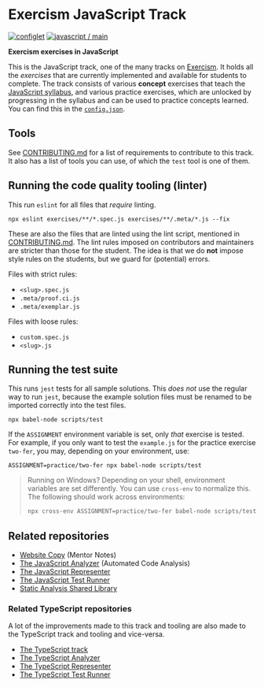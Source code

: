 # Exercism JavaScript Track

[![configlet](https://github.com/exercism/javascript/workflows/configlet/badge.svg)](https://github.com/exercism/javascript/actions?query=workflow%3Aconfiglet) [![javascript / main](https://github.com/exercism/javascript/workflows/javascript%20/%20main/badge.svg)](https://github.com/exercism/javascript/actions?query=workflow%3A%22javascript+%2F+main%22)

**Exercism exercises in JavaScript**

This is the JavaScript track, one of the many tracks on [Exercism][web-exercism].
It holds all the _exercises_ that are currently implemented and available for students to complete.
The track consists of various **concept** exercises that teach the [JavaScript syllabus][web-syllabus], and various practice exercises, which are unlocked by progressing in the syllabus and can be used to practice concepts learned.
You can find this in the [`config.json`][file-config].

## Tools

See [CONTRIBUTING.md][file-contributing] for a list of requirements to contribute to this track.
It also has a list of tools you can use, of which the `test` tool is one of them.

## Running the code quality tooling (linter)

This run `eslint` for all files that _require_ linting.

```shell
npx eslint exercises/**/*.spec.js exercises/**/.meta/*.js --fix
```

These are also the files that are linted using the lint script, mentioned in [CONTRIBUTING.md][file-contributing].
The lint rules imposed on contributors and maintainers are stricter than those for the student.
The idea is that we do **not** impose style rules on the students, but we guard for (potential) errors.

Files with strict rules:

- `<slug>.spec.js`
- `.meta/proof.ci.js`
- `.meta/exemplar.js`

Files with loose rules:

- `custom.spec.js`
- `<slug>.js`

## Running the test suite

This runs `jest` tests for all sample solutions.
This _does not_ use the regular way to run `jest`, because the example solution files must be renamed to be imported correctly into the test files.

```shell
npx babel-node scripts/test
```

If the `ASSIGNMENT` environment variable is set, only _that_ exercise is tested.
For example, if you only want to test the `example.js` for the practice exercise `two-fer`, you may, depending on your environment, use:

```shell
ASSIGNMENT=practice/two-fer npx babel-node scripts/test
```

> Running on Windows? Depending on your shell, environment variables are set differently.
> You can use `cross-env` to normalize this. The following should work across environments:
>
> ```bash
> npx cross-env ASSIGNMENT=practice/two-fer babel-node scripts/test
> ```

## Related repositories

- [Website Copy][git-website-copy] (Mentor Notes)
- [The JavaScript Analyzer][git-javascript-analyzer] (Automated Code Analysis)
- [The JavaScript Representer][git-javascript-representer]
- [The JavaScript Test Runner][git-javascript-test-runner]
- [Static Analysis Shared Library][git-javascript-lib-static-analysis]

### Related TypeScript repositories

A lot of the improvements made to this track and tooling are also made to the TypeScript track and tooling and vice-versa.

- [The TypeScript track][git-typescript]
- [The TypeScript Analyzer][git-typescript-analyzer]
- [The TypeScript Representer][git-typescript-representer]
- [The TypeScript Test Runner][git-typescript-test-runner]

[web-exercism]: https://exercism.org
[web-syllabus]: https://exercism.org/tracks/javascript/concepts
[git-configlet]: https://exercism.org/docs/building/configlet
[bin-fetch-configlet]: https://github.com/exercism/javascript/blob/main/bin/fetch-configlet
[file-config]: https://github.com/exercism/javascript/blob/main/config.json
[file-contributing]: https://github.com/exercism/javascript/blob/main/CONTRIBUTING.md
[git-javascript]: https://github.com/exercism/javascript
[git-javascript-analyzer]: https://github.com/exercism/javascript-analyzer
[git-javascript-representer]: https://github.com/exercism/javascript-representer
[git-javascript-test-runner]: https://github.com/exercism/javascript-test-runner
[git-javascript-lib-static-analysis]: https://github.com/exercism/javascript-lib-static-analysis
[git-typescript]: https://github.com/exercism/typescript/
[git-typescript-analyzer]: https://github.com/exercism/typescript-analyzer
[git-typescript-representer]: https://github.com/exercism/typescript-representer
[git-typescript-test-runner]: https://github.com/exercism/typescript-test-runner
[git-website-copy]: https://github.com/exercism/website-copy
